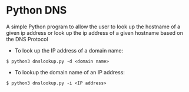 # Python DNS

A simple Python program to allow the user to look up the hostname of a given ip address or look up the ip address of a given hostname based on the DNS Protocol

- To look up the IP address of a domain name:
```
$ python3 dnslookup.py -d <domain name>
```

- To lookup the domain name of an IP address:
```
$ python3 dnslookup.py -i <IP address>
```